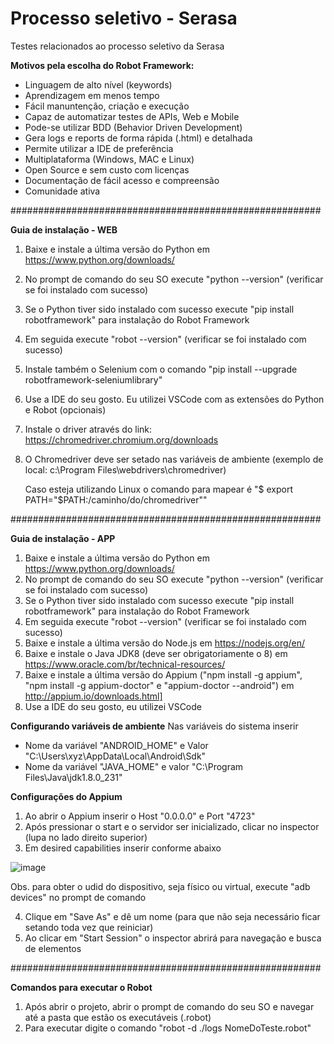 # Processo seletivo - Serasa
Testes relacionados ao processo seletivo da Serasa

**Motivos pela escolha do Robot Framework:**
- Linguagem de alto nível (keywords)
- Aprendizagem em menos tempo
- Fácil manuntenção, criação e execução
- Capaz de automatizar testes de APIs, Web e Mobile
- Pode-se utilizar BDD (Behavior Driven Development)
- Gera logs e reports de forma rápida (.html) e detalhada
- Permite utilizar a IDE de preferência
- Multiplataforma (Windows, MAC e Linux)
- Open Source e sem custo com licenças
- Documentação de fácil acesso e compreensão
- Comunidade ativa

########################################################

**Guia de instalação - WEB**
1. Baixe e instale a última versão do Python em https://www.python.org/downloads/
2. No prompt de comando do seu SO execute "python --version" (verificar se foi instalado com sucesso)
3. Se o Python tiver sido instalado com sucesso execute "pip install robotframework" para instalação do Robot Framework
4. Em seguida execute "robot --version" (verificar se foi instalado com sucesso)
5. Instale também o Selenium com o comando "pip install --upgrade robotframework-seleniumlibrary" 
6. Use a IDE do seu gosto. Eu utilizei VSCode com as extensões do Python e Robot (opcionais)
7. Instale o driver através do link: https://chromedriver.chromium.org/downloads
8. O Chromedriver deve ser setado nas variáveis de ambiente (exemplo de local: c:\Program Files\webdrivers\chromedriver) 
   
   Caso esteja utilizando Linux o comando para mapear é "$ export PATH="$PATH:/caminho/do/chromedriver""
   
########################################################

**Guia de instalação - APP**
1. Baixe e instale a última versão do Python em https://www.python.org/downloads/
2. No prompt de comando do seu SO execute "python --version" (verificar se foi instalado com sucesso)
3. Se o Python tiver sido instalado com sucesso execute "pip install robotframework" para instalação do Robot Framework
4. Em seguida execute "robot --version" (verificar se foi instalado com sucesso)
5. Baixe e instale a última versão do Node.js em https://nodejs.org/en/
6. Baixe e instale o Java JDK8 (deve ser obrigatoriamente o 8) em https://www.oracle.com/br/technical-resources/
7. Baixe e instale a última versão do Appium ("npm install -g appium", "npm install -g appium-doctor" e "appium-doctor --android") em http://appium.io/downloads.html]
8. Use a IDE do seu gosto, eu utilizei VSCode

**Configurando variáveis de ambiente**
Nas variáveis do sistema inserir 
- Nome da variável "ANDROID_HOME" e Valor "C:\Users\xyz\AppData\Local\Android\Sdk"
- Nome da variável "JAVA_HOME" e valor "C:\Program Files\Java\jdk1.8.0_231" 

**Configurações do Appium**
1. Ao abrir o Appium inserir o Host "0.0.0.0" e Port "4723"
2. Após pressionar o start e o servidor ser inicializado, clicar no inspector (lupa no lado direito superior)
3. Em desired capabilities inserir conforme abaixo

![image](https://user-images.githubusercontent.com/31934627/144534757-c31f746c-daaf-481b-92e3-f88a08eff407.png)

Obs. para obter o udid do dispositivo, seja físico ou virtual, execute "adb devices" no prompt de comando

4. Clique em "Save As" e dê um nome (para que não seja necessário ficar setando toda vez que reiniciar)
5. Ao clicar em "Start Session" o inspector abrirá para navegação e busca de elementos

########################################################

**Comandos para executar o Robot**
1. Após abrir o projeto, abrir o prompt de comando do seu SO e navegar até a pasta que estão os executáveis (.robot)
2. Para executar digite o comando "robot -d ./logs NomeDoTeste.robot"
